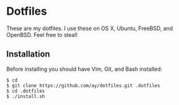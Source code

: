 # Dotfiles

These are my dotfiles. I use these on OS X, Ubuntu, FreeBSD, and OpenBSD. Feel free to steal!

## Installation

Before installing you should have Vim, Git, and Bash installed:

```
$ cd
$ git clone https://github.com/ay/dotfiles.git .dotfiles
$ cd .dotfiles
$ ./install.sh
```
